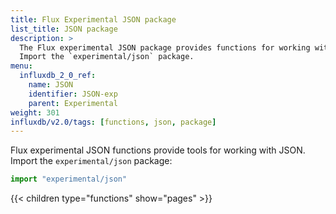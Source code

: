 ```yaml
---
title: Flux Experimental JSON package
list_title: JSON package
description: >
  The Flux experimental JSON package provides functions for working with JSON.
  Import the `experimental/json` package.
menu:
  influxdb_2_0_ref:
    name: JSON
    identifier: JSON-exp
    parent: Experimental
weight: 301
influxdb/v2.0/tags: [functions, json, package]
---
```


Flux experimental JSON functions provide tools for working with JSON.
Import the `experimental/json` package:

```js
import "experimental/json"
```

{{< children type="functions" show="pages" >}}
